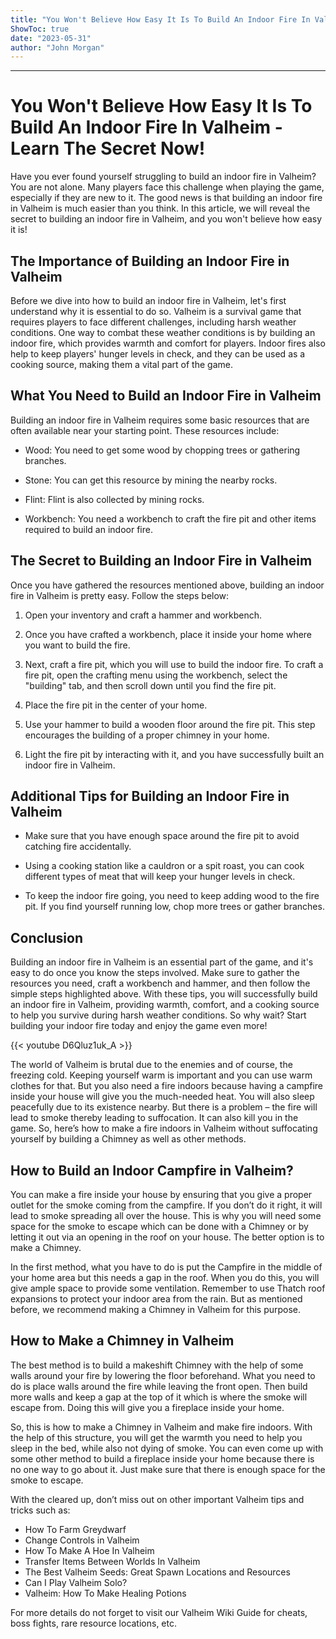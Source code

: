 ```yaml
---
title: "You Won't Believe How Easy It Is To Build An Indoor Fire In Valheim - Learn The Secret Now!"
ShowToc: true 
date: "2023-05-31"
author: "John Morgan"
---
```

*****
# You Won't Believe How Easy It Is To Build An Indoor Fire In Valheim - Learn The Secret Now!

Have you ever found yourself struggling to build an indoor fire in Valheim? You are not alone. Many players face this challenge when playing the game, especially if they are new to it. The good news is that building an indoor fire in Valheim is much easier than you think. In this article, we will reveal the secret to building an indoor fire in Valheim, and you won't believe how easy it is!

## The Importance of Building an Indoor Fire in Valheim

Before we dive into how to build an indoor fire in Valheim, let's first understand why it is essential to do so. Valheim is a survival game that requires players to face different challenges, including harsh weather conditions. One way to combat these weather conditions is by building an indoor fire, which provides warmth and comfort for players. Indoor fires also help to keep players' hunger levels in check, and they can be used as a cooking source, making them a vital part of the game.

## What You Need to Build an Indoor Fire in Valheim

Building an indoor fire in Valheim requires some basic resources that are often available near your starting point. These resources include:

- Wood: You need to get some wood by chopping trees or gathering branches.

- Stone: You can get this resource by mining the nearby rocks.

- Flint: Flint is also collected by mining rocks.

- Workbench: You need a workbench to craft the fire pit and other items required to build an indoor fire.

## The Secret to Building an Indoor Fire in Valheim

Once you have gathered the resources mentioned above, building an indoor fire in Valheim is pretty easy. Follow the steps below:

1. Open your inventory and craft a hammer and workbench.

2. Once you have crafted a workbench, place it inside your home where you want to build the fire.

3. Next, craft a fire pit, which you will use to build the indoor fire. To craft a fire pit, open the crafting menu using the workbench, select the "building" tab, and then scroll down until you find the fire pit.

4. Place the fire pit in the center of your home.

5. Use your hammer to build a wooden floor around the fire pit. This step encourages the building of a proper chimney in your home.

6. Light the fire pit by interacting with it, and you have successfully built an indoor fire in Valheim.

## Additional Tips for Building an Indoor Fire in Valheim

- Make sure that you have enough space around the fire pit to avoid catching fire accidentally.

- Using a cooking station like a cauldron or a spit roast, you can cook different types of meat that will keep your hunger levels in check.

- To keep the indoor fire going, you need to keep adding wood to the fire pit. If you find yourself running low, chop more trees or gather branches.

## Conclusion

Building an indoor fire in Valheim is an essential part of the game, and it's easy to do once you know the steps involved. Make sure to gather the resources you need, craft a workbench and hammer, and then follow the simple steps highlighted above. With these tips, you will successfully build an indoor fire in Valheim, providing warmth, comfort, and a cooking source to help you survive during harsh weather conditions. So why wait? Start building your indoor fire today and enjoy the game even more!

{{< youtube D6Qluz1uk_A >}} 



The world of Valheim is brutal due to the enemies and of course, the freezing cold. Keeping yourself warm is important and you can use warm clothes for that. But you also need a fire indoors because having a campfire inside your house will give you the much-needed heat. You will also sleep peacefully due to its existence nearby. But there is a problem – the fire will lead to smoke thereby leading to suffocation. It can also kill you in the game. So, here’s how to make a fire indoors in Valheim without suffocating yourself by building a Chimney as well as other methods.
 
## How to Build an Indoor Campfire in Valheim?
 
You can make a fire inside your house by ensuring that you give a proper outlet for the smoke coming from the campfire. If you don’t do it right, it will lead to smoke spreading all over the house. This is why you will need some space for the smoke to escape which can be done with a Chimney or by letting it out via an opening in the roof on your house. The better option is to make a Chimney.
 
In the first method, what you have to do is put the Campfire in the middle of your home area but this needs a gap in the roof. When you do this, you will give ample space to provide some ventilation. Remember to use Thatch roof expansions to protect your indoor area from the rain. But as mentioned before, we recommend making a Chimney in Valheim for this purpose.
 
## How to Make a Chimney in Valheim
 
The best method is to build a makeshift Chimney with the help of some walls around your fire by lowering the floor beforehand. What you need to do is place walls around the fire while leaving the front open. Then build more walls and keep a gap at the top of it which is where the smoke will escape from. Doing this will give you a fireplace inside your home.
 
So, this is how to make a Chimney in Valheim and make fire indoors. With the help of this structure, you will get the warmth you need to help you sleep in the bed, while also not dying of smoke. You can even come up with some other method to build a fireplace inside your home because there is no one way to go about it. Just make sure that there is enough space for the smoke to escape.
 
With the cleared up, don’t miss out on other important Valheim tips and tricks such as:
 
- How To Farm Greydwarf
 - Change Controls in Valheim
 - How To Make A Hoe In Valheim
 - Transfer Items Between Worlds In Valheim
 - The Best Valheim Seeds: Great Spawn Locations and Resources
 - Can I Play Valheim Solo?
 - Valheim: How To Make Healing Potions

 
For more details do not forget to visit our Valheim Wiki Guide for cheats, boss fights, rare resource locations, etc.




